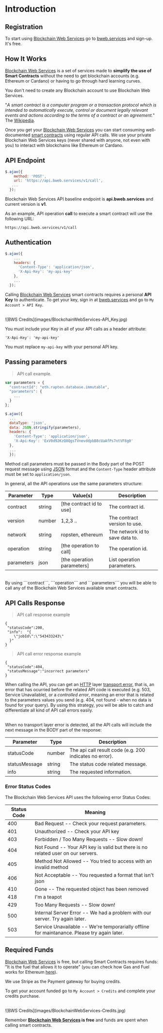# Introduction

## Registration

To start using [Blockchain Web Services](https://bweb.services) go to [bweb.services](https://bweb.services) and sign-up. It's free.

## How It Works

[Blockchain Web Services](https://bweb.services) is a set of services made to **simplify the use of Smart Contracts** without the need to get blockchain accounts (e.g. Ethereum or Cardano) or having to go through hard learning curves.

<aside class="notice">
You don't need to create any Blockchain account to use Blockchain Web Services.
</aside>

"*A smart contract is a computer program or a transaction protocol which is intended to automatically execute, control or document legally relevant events and actions according to the terms of a contract or an agreement.*" The [Wikipedia](https://en.wikipedia.org/wiki/Smart_contract).

Once you get your [Blockchain Web Services](https://bweb.services) you can start consuming well-documented [smart contracts](#smart-contracts) using regular API calls. We use your private Blockchain Web Services keys (never shared with anyone, not even with you) to interact with blockchains like Ethereum or Cardano.

## API Endpoint

```javascript
$.ajax({
    method: 'POST',
    url: 'https://api.bweb.services/v1/call',
   ...
  });
```

Blockchain Web Services API baseline endpoint is **api.bweb.services** and current version is **v1**.

As an example, API operation **call** to execute a smart contract will use the following URL:

`https://api.bweb.services/v1/call`

## Authentication

```javascript
$.ajax({
   	...
    headers: {
      'Content-Type': 'application/json',
      'X-Api-Key': 'my-api-key'
    },
   	...
  });
```

Calling [Blockchain Web Services](https://bweb.services) smart contracts requires a personal **API Key** to authenticate. To get your key, sign in at [bweb.services](https://bweb.services) and go to `My Account > API Key`.

<br/>
![BWS Credits](images/BlockchainWebServices-API_Key.jpg)

You must include your Key in all of your API calls as a header attribute:

`'X-Api-Key': 'my-api-key'`

<aside class="notice">
You must replace <code>my-api-key</code> with your personal API key.
</aside>

## Passing parameters

> API call example.

```javascript
var parameters = {
  "contractId": "eth.rapten.database.immutable",
  "parameters": {
    ...
  }  
};

$.ajax({
  ...
  dataType: 'json',
  data: JSON.stringify(parameters),
  headers: {
    'Content-Type': 'application/json',
    'X-Api-Key': 'ExV0d92KzQ8QgsTVnevddpbB8cUaAfPs7ntVF8g0'
  }, 
  ...
  });

```

Method call parameters must be passed in the Body part of the POST request message using [JSON](https://en.wikipedia.org/wiki/JSON) format and the `Content-Type` header attribute must be set to `application/json`.

In general, all the API operations use the same parameters structure:

Parameter | Type | Value(s) | Description
--------- | -------  | -----| ------
contract  | string  | [the contract id to use] | The contract id.
version | number | 1,2,3 .. | The contract version to use.
network | string | ropsten, ethereum | The network id to save data to.
operation | string | [the operation to call] | The operation id.
parameters | json | [the operation parameters] | List operation parameters.

<br/>
By using ```contract```, ```operation``` and ```parameters``` you will be able to call any of the Blockchain Web Services available smart contracts.

## API Calls Response

> API call response example

```
{
 "statusCode":200,
 "info":  "{
    \"jobId\":\"543433243\"
  }"
}
```

> API call error response example

```
{
 "statusCode":404,
 "statusMessage":"incorrect parameters"
}
```

When calling the API, you can get an [HTTP](https://en.wikipedia.org/wiki/Hypertext_Transfer_Protocol) layer [transport error](https://en.wikipedia.org/wiki/List_of_HTTP_status_codes), that is, an error that has ocurried before the related API code is executed (e.g. 503, Service Unavailable), or a *controlled error*, meaning an error that is related to the parameters values you send (e.g. 404, not found - when no data is found for your query). By using this strategy, you will be able to catch and differentiate all kind of API call errors easily.

<br/>
When no transport layer error is detected, all the API calls will include the next message in the BODY part of the response:

Parameter | Type | Description
--------- | -------  | -----------
statusCode | number | The api call result code (e.g. 200 indicates no error).
statusMessage | string | The status code related message.
info | string | The requested information.

### Error Status Codes

The Blockchain Web Services API uses the following error Status Codes:

Status Code | Meaning
---------- | -------
400 | Bad Request -- Check your request parameters.
401 | Unauthorized -- Check your API key
403 | Forbidden / Too Many Requests -- Slow down!
404 | Not Found -- Your API key is valid but there is no related user on our servers.
405 | Method Not Allowed -- You tried to access with an invalid method
406 | Not Acceptable -- You requested a format that isn't json
410 | Gone -- The requested object has been removed
418 | I'm a teapot
429 | Too Many Requests -- Slow down!
500 | Internal Server Error -- We had a problem with our server. Try again later.
503 | Service Unavailable -- We're temporarially offline for maintanance. Please try again later.

## Required Funds

[Blockchain Web Services](https://bweb.services) is free, but calling Smart Contracts requires funds: "It is the fuel that allows it to operate" (you can check how Gas and Fuel works for Ethereum [here](https://ethereum.org/en/developers/docs/gas/)).

<aside class="notice">
We use Stripe as the Payment gateway for buying credits.
</aside>

To get your account funded go to `My Account > Credits` and complete your credits purchase.

<br/>
![BWS Credits](images/BlockchainWebServices-Credits.jpg)

Remember **[Blockchain Web Services](https://bweb.services) is free** and funds are spent when calling smart contracts.